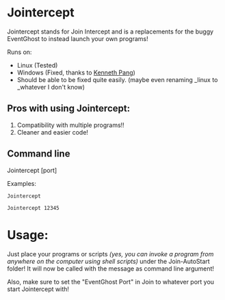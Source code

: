 # Jointercept
Jointercept stands for Join Intercept and is a replacements for the buggy EventGhost to instead launch your own programs!

Runs on:
- Linux (Tested)
- Windows (Fixed, thanks to [Kenneth Pang](https://plus.google.com/u/0/+KennethPang))
- Should be able to be fixed quite easily. (maybe even renaming \_linux to \_whatever I don't know)

## Pros with using Jointercept:
1. Compatibility with multiple programs!!
2. Cleaner and easier code!

## Command line
Jointercept [port]

Examples:
```
Jointercept
```
```
Jointercept 12345
```

# Usage:
Just place your programs or scripts _(yes, you can invoke a program from anywhere on the computer using shell scripts)_ under the Join-AutoStart folder! It will now be called with the message as command line argument!

Also, make sure to set the "EventGhost Port" in Join to whatever port you start Jointercept with!
